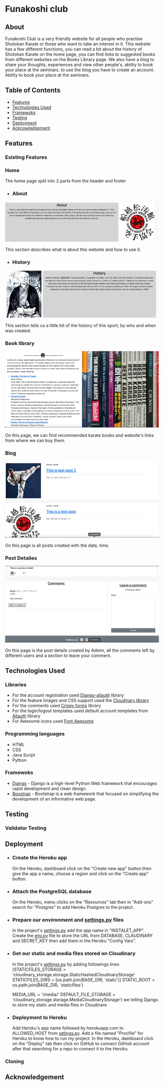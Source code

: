 # Funakoshi club

## About
Funakoshi Club is a very friendly website for all people who practise Shotokan Karate or those who want to take an interest in it. This website has a few different functions, you can read a bit about the history of Shotokan Karate on the home page, you can find links to suggested books from different websites on the Books Library page. We also have a blog to share your thoughts, experiences and view other people's, ability to book your place at the seminars. to use the blog you have to create an account. Ability to book your place at the seminars.

## Table of Contents
  - [Features](#features)
  - [Technologies Used](#technologies-used)
  - [Framewoks](#frameworks)
  - [Testing](#testing)
  - [Deployment](#deployment)
  - [Acknowledgement](#acknowledgement)



## Features

### Existing Features
 ### Home
  The home page split into 2 parts from the header and footer
  - ### About
  ![About](media/about.png)

  This section describes what is about this website and how to use it.

  - ### History
  ![History](media/history.png)

  This section tells us a little bit of the history of this sport, by who and when was created.

 ### Book library
 ![Library](media/library.png)

 On this page, we can find recommended karate books and website's links from where we can buy them.

 ### Blog
 ![Blog](media/blog.png)

 On this page is all posts created with the date, time.

 ### Post Detailes
 ![Comments](media/leave-comments.png)

 On this page is the post details created by Admin, all the comments left by different users and a section to leave your comment.







## Technologies Used

 ### Libraries

  - For the account registration used [Django-allauth](https://django-allauth.readthedocs.io/en/latest/) library
  - For the feature images and CSS support used the [Cloudinary library](https://cloudinary.com/)
  - For the comments used [Crispy forms](https://django-crispy-forms.readthedocs.io/en/latest/) library
  - For the login/logout templates used default account templates from [Allauth](https://django-allauth.readthedocs.io/en/latest/) library
  - For Awesome icons used [Font Awesome](https://fontawesome.com/)

 ### Programming languages

  - HTML
  - CSS
  - Java Script
  - Python

 ### Framewoks
   - [Django](https://www.djangoproject.com/) - Django is a high-level Python Web framework that encourages rapid development and clean design.
   - [Boostrap](https://getbootstrap.com/) - Bootstrap is a web framework that focused on simplifying the development of an informative web page.

## Testing

 ### Validator Testing

## Deployment

  - ### Create the Heroku app
    On the Heroku, dashboard click on the "Create new app" button then give the app a name, choose a region and click on the "Create app" button.

  - ### Attach the PostgreSQL database
    On the Heroku, menu clicks on the "Resources" tab then in "Add-ons" search for "Postgres" to add Heroku Postgres to the project.

  - ### Prepare our environment and [settings.py](https://github.com/SerjMartin/Funakoshi-Club/blob/main/funakoshi/settings.py) files
    In the project's [settings.py](https://github.com/SerjMartin/Funakoshi-Club/blob/main/funakoshi/settings.py) add the app name in "INSTALET_APP".
    Create the [env.py](https://github.com/SerjMartin/Funakoshi-Club/blob/main/env_sample.py) file to store the URL from DATABASE, CLAUDINARY and SECRET_KEY then add them in the Heroku "Config Vars".

  - ### Get our static and media files stored on Cloudinary
    In the project's [settings.py](https://github.com/SerjMartin/Funakoshi-Club/blob/main/funakoshi/settings.py) by adding followings lines (STATICFILES_STORAGE = 'cloudinary_storage.storage.StaticHashedCloudinaryStorage'
    STATICFILES_DIRS = [os.path.join(BASE_DIR, 'static')]
    STATIC_ROOT = os.path.join(BASE_DIR, 'staticfiles')

    MEDIA_URL = '/media/'
    DEFAULT_FILE_STORAGE = 'cloudinary_storage.storage.MediaCloudinaryStorage') we telling Django to store my static and media files in Cloudinare.

 - ### Deployment to Heroku
    Add Heroku's app name followed by herokuapp.com to ALLOWED_HOST from [setings.py](https://github.com/SerjMartin/Funakoshi-Club/blob/main/funakoshi/settings.py).
    Add a file named "Procfile" for Heroku to know how to run my project.
    In the Heroku, dashboard click on the "Deploy" tab then click on GitHub to connect GitHub account after that searching for a repo to connect it to the Heroku.


### Cloning

## Acknowledgement

